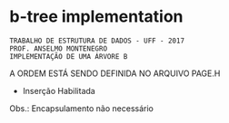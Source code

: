 # b-tree implementation

	TRABALHO DE ESTRUTURA DE DADOS - UFF - 2017
	PROF. ANSELMO MONTENEGRO
	IMPLEMENTAÇÃO DE UMA ÁRVORE B

A ORDEM ESTÁ SENDO DEFINIDA NO ARQUIVO PAGE.H

- Inserção Habilitada

Obs.: Encapsulamento não necessário
